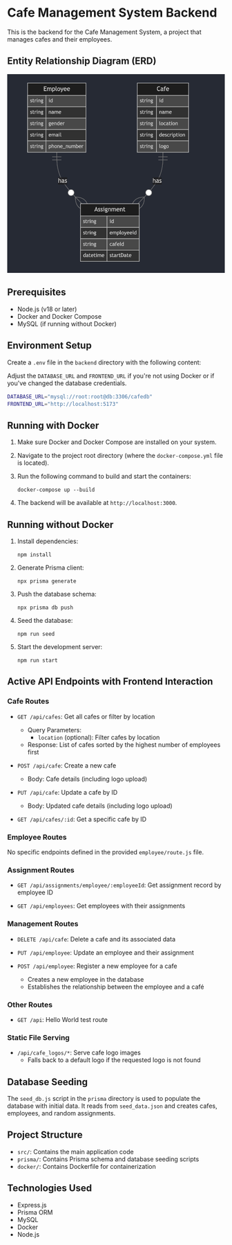 # Cafe Management System Backend

This is the backend for the Cafe Management System, a project that manages cafes and their employees.

## Entity Relationship Diagram (ERD)

![Entity Relationship Diagram](./public/readme/erd.png)

## Prerequisites

- Node.js (v18 or later)
- Docker and Docker Compose
- MySQL (if running without Docker)

## Environment Setup

Create a `.env` file in the `backend` directory with the following content:


Adjust the `DATABASE_URL` and `FRONTEND_URL` if you're not using Docker or if you've changed the database credentials.

```bash
DATABASE_URL="mysql://root:root@db:3306/cafedb"
FRONTEND_URL="http://localhost:5173"
```

## Running with Docker

1. Make sure Docker and Docker Compose are installed on your system.
2. Navigate to the project root directory (where the `docker-compose.yml` file is located).
3. Run the following command to build and start the containers:

   ```
   docker-compose up --build
   ```

4. The backend will be available at `http://localhost:3000`.

## Running without Docker

1. Install dependencies:

   ```
   npm install
   ```

2. Generate Prisma client:

   ```
   npx prisma generate
   ```

3. Push the database schema:

   ```
   npx prisma db push
   ```

4. Seed the database:

   ```
   npm run seed
   ```

5. Start the development server:

   ```
   npm run start
   ```

## Active API Endpoints with Frontend Interaction


### Cafe Routes

- `GET /api/cafes`: Get all cafes or filter by location
  - Query Parameters:
    - `location` (optional): Filter cafes by location
  - Response: List of cafes sorted by the highest number of employees first

- `POST /api/cafe`: Create a new cafe
  - Body: Cafe details (including logo upload)

- `PUT /api/cafe`: Update a cafe by ID
  - Body: Updated cafe details (including logo upload)

- `GET /api/cafes/:id`: Get a specific cafe by ID

### Employee Routes

No specific endpoints defined in the provided `employee/route.js` file.

### Assignment Routes

- `GET /api/assignments/employee/:employeeId`: Get assignment record by employee ID

- `GET /api/employees`: Get employees with their assignments

### Management Routes

- `DELETE /api/cafe`: Delete a cafe and its associated data

- `PUT /api/employee`: Update an employee and their assignment

- `POST /api/employee`: Register a new employee for a cafe
  - Creates a new employee in the database
  - Establishes the relationship between the employee and a café

### Other Routes

- `GET /api`: Hello World test route

### Static File Serving

- `/api/cafe_logos/*`: Serve cafe logo images
  - Falls back to a default logo if the requested logo is not found


## Database Seeding

The `seed_db.js` script in the `prisma` directory is used to populate the database with initial data. It reads from `seed_data.json` and creates cafes, employees, and random assignments.

## Project Structure

- `src/`: Contains the main application code
- `prisma/`: Contains Prisma schema and database seeding scripts
- `docker/`: Contains Dockerfile for containerization

## Technologies Used

- Express.js
- Prisma ORM
- MySQL
- Docker
- Node.js